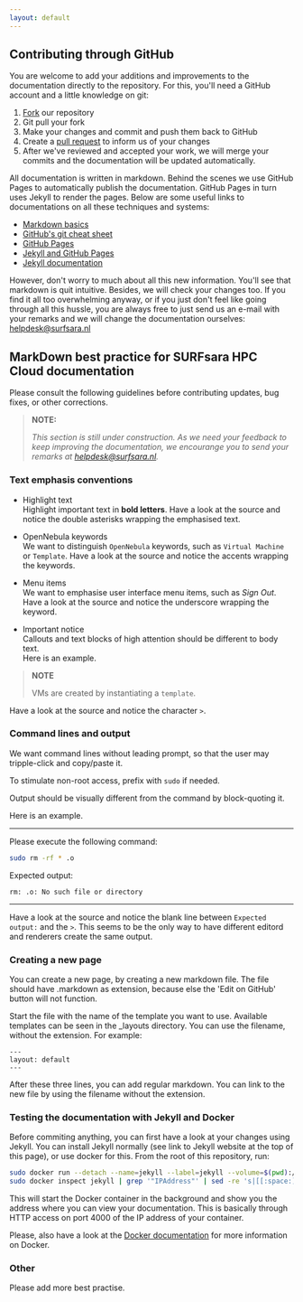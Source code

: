 ```yaml
---
layout: default
---
```


## Contributing through GitHub

You are welcome to add your additions and improvements to the documentation directly to the repository. For this, you'll need a GitHub account and a little knowledge on git:

 1. [Fork](https://help.github.com/articles/fork-a-repo/) our repository
 2. Git pull your fork
 3. Make your changes and commit and push them back to GitHub
 4. Create a [pull request](https://help.github.com/articles/proposing-changes-to-a-project-with-pull-requests/) to inform us of your changes
 5. After we've reviewed and accepted your work, we will merge your commits and the documentation will be updated automatically.

All documentation is written in markdown. Behind the scenes we use GitHub Pages to automatically publish the documentation. GitHub Pages in turn uses Jekyll to render the pages. Below are some useful links to documentations on all these techniques and systems:

 * [Markdown basics](https://help.github.com/articles/markdown-basics/)
 * [GitHub's git cheat sheet](https://help.github.com/articles/git-cheatsheet/)
 * [GitHub Pages](https://pages.github.com/)
 * [Jekyll and GitHub Pages](https://help.github.com/articles/using-jekyll-with-pages/)
 * [Jekyll documentation](https://jekyllrb.com/docs/home/)

However, don't worry to much about all this new information. You'll see that markdown is quit intuitive. Besides, we will check your changes too. If you find it all too overwhelming anyway, or if you just don't feel like going through all this hussle, you are always free to just send us an e-mail with your remarks and we will change the documentation ourselves: [helpdesk@surfsara.nl](mailto:helpdesk@surfsara.nl?subject=HPC%20Cloud%20documentation%20comments)

## MarkDown best practice for SURFsara HPC Cloud documentation

Please consult the following guidelines before contributing updates, bug fixes, 
or other corrections.

> **NOTE:**
>
> _This section is still under construction. As we need your feedback to keep 
improving the documentation, we encourange you to send your remarks at 
helpdesk@surfsara.nl._

### Text emphasis conventions

* Highlight text  
Highlight important text in **bold letters**. Have a look at the source and 
notice the double asterisks wrapping the emphasised text.

* OpenNebula keywords  
We want to distinguish `OpenNebula` keywords, such as `Virtual Machine` or 
`Template`. Have a look at the source and notice the accents wrapping the keywords.

* Menu items  
We want to emphasise user interface menu items, such as _Sign Out_. Have a look 
at the source and notice the underscore wrapping the keyword.

* Important notice  
Callouts and text blocks of high attention should be different to body text.  
Here is an example. 

> **NOTE**
>
>VMs are created by instantiating a `template`.

Have a look at the source and notice the character `>`.

### Command lines and output

We want command lines without leading prompt, so that the user may tripple-click and copy/paste it.

To stimulate non-root access, prefix with `sudo` if needed.

Output should be visually different from the command by block-quoting it.

Here is an example.

---

Please execute the following command:

```bash
sudo rm -rf * .o
```

Expected output:

>
```
rm: .o: No such file or directory
```

---

Have a look at the source and notice the blank line between `Expected output:` and the `>`.
This seems to be the only way to have different editord and renderers create the same output. 

### Creating a new page
You can create a new page, by creating a new markdown file. The file should have .markdown as extension, because else the 'Edit on GitHub' button will not function.

Start the file with the name of the template you want to use. Available templates can be seen in the _layouts directory. You can use the filename, without the extension. For example:

```
---
layout: default
---
```

After these three lines, you can add regular markdown. You can link to the new file by using the filename without the extension.

### Testing the documentation with Jekyll and Docker

Before commiting anything, you can first have a look at your changes using Jekyll. You can install Jekyll normally (see link to Jekyll website at the top of this page), or use docker for this. From the root of this repository, run:

```bash
sudo docker run --detach --name=jekyll --label=jekyll --volume=$(pwd):/srv/jekyll -t jekyll/jekyll:pages jekyll s
sudo docker inspect jekyll | grep '"IPAddress"' | sed -re 's|[[:space:]]*"IPAddress": "([^"]+)",|View your documentation at http://\1:4000|'
```

This will start the Docker container in the background and show you the address where you can view your documentation. This is basically through HTTP access on port 4000 of the IP address of your container.

Please, also have a look at the [Docker documentation](https://docs.docker.com/) for more information on Docker.

### Other

Please add more best practise.
